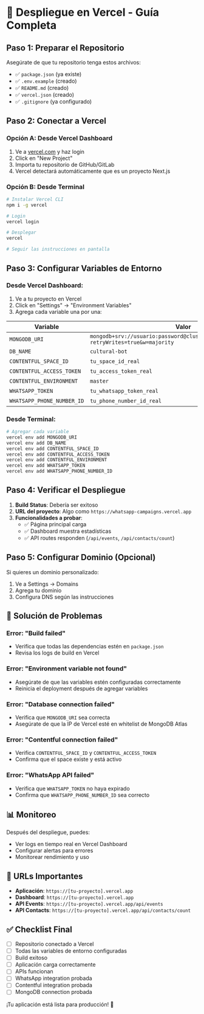 # 🚀 Despliegue en Vercel - Guía Completa

## Paso 1: Preparar el Repositorio

Asegúrate de que tu repositorio tenga estos archivos:
- ✅ `package.json` (ya existe)
- ✅ `.env.example` (creado)
- ✅ `README.md` (creado)
- ✅ `vercel.json` (creado)
- ✅ `.gitignore` (ya configurado)

## Paso 2: Conectar a Vercel

### Opción A: Desde Vercel Dashboard
1. Ve a [vercel.com](https://vercel.com) y haz login
2. Click en "New Project"
3. Importa tu repositorio de GitHub/GitLab
4. Vercel detectará automáticamente que es un proyecto Next.js

### Opción B: Desde Terminal
```bash
# Instalar Vercel CLI
npm i -g vercel

# Login
vercel login

# Desplegar
vercel

# Seguir las instrucciones en pantalla
```

## Paso 3: Configurar Variables de Entorno

### Desde Vercel Dashboard:
1. Ve a tu proyecto en Vercel
2. Click en "Settings" → "Environment Variables"
3. Agrega cada variable una por una:

| Variable | Valor | Environment |
|----------|-------|-------------|
| `MONGODB_URI` | `mongodb+srv://usuario:password@cluster.mongodb.net/database?retryWrites=true&w=majority` | Production |
| `DB_NAME` | `cultural-bot` | Production |
| `CONTENTFUL_SPACE_ID` | `tu_space_id_real` | Production |
| `CONTENTFUL_ACCESS_TOKEN` | `tu_access_token_real` | Production |
| `CONTENTFUL_ENVIRONMENT` | `master` | Production |
| `WHATSAPP_TOKEN` | `tu_whatsapp_token_real` | Production |
| `WHATSAPP_PHONE_NUMBER_ID` | `tu_phone_number_id_real` | Production |

### Desde Terminal:
```bash
# Agregar cada variable
vercel env add MONGODB_URI
vercel env add DB_NAME
vercel env add CONTENTFUL_SPACE_ID
vercel env add CONTENTFUL_ACCESS_TOKEN
vercel env add CONTENTFUL_ENVIRONMENT
vercel env add WHATSAPP_TOKEN
vercel env add WHATSAPP_PHONE_NUMBER_ID
```

## Paso 4: Verificar el Despliegue

1. **Build Status**: Debería ser exitoso
2. **URL del proyecto**: Algo como `https://whatsapp-campaigns.vercel.app`
3. **Funcionalidades a probar**:
   - ✅ Página principal carga
   - ✅ Dashboard muestra estadísticas
   - ✅ API routes responden (`/api/events`, `/api/contacts/count`)

## Paso 5: Configurar Dominio (Opcional)

Si quieres un dominio personalizado:
1. Ve a Settings → Domains
2. Agrega tu dominio
3. Configura DNS según las instrucciones

## 🔧 Solución de Problemas

### Error: "Build failed"
- Verifica que todas las dependencias estén en `package.json`
- Revisa los logs de build en Vercel

### Error: "Environment variable not found"
- Asegúrate de que las variables estén configuradas correctamente
- Reinicia el deployment después de agregar variables

### Error: "Database connection failed"
- Verifica que `MONGODB_URI` sea correcta
- Asegúrate de que la IP de Vercel esté en whitelist de MongoDB Atlas

### Error: "Contentful connection failed"
- Verifica `CONTENTFUL_SPACE_ID` y `CONTENTFUL_ACCESS_TOKEN`
- Confirma que el space existe y está activo

### Error: "WhatsApp API failed"
- Verifica que `WHATSAPP_TOKEN` no haya expirado
- Confirma que `WHATSAPP_PHONE_NUMBER_ID` sea correcto

## 📊 Monitoreo

Después del despliegue, puedes:
- Ver logs en tiempo real en Vercel Dashboard
- Configurar alertas para errores
- Monitorear rendimiento y uso

## 🎯 URLs Importantes

- **Aplicación**: `https://[tu-proyecto].vercel.app`
- **Dashboard**: `https://[tu-proyecto].vercel.app`
- **API Events**: `https://[tu-proyecto].vercel.app/api/events`
- **API Contacts**: `https://[tu-proyecto].vercel.app/api/contacts/count`

## ✅ Checklist Final

- [ ] Repositorio conectado a Vercel
- [ ] Todas las variables de entorno configuradas
- [ ] Build exitoso
- [ ] Aplicación carga correctamente
- [ ] APIs funcionan
- [ ] WhatsApp integration probada
- [ ] Contentful integration probada
- [ ] MongoDB connection probada

¡Tu aplicación está lista para producción! 🎉